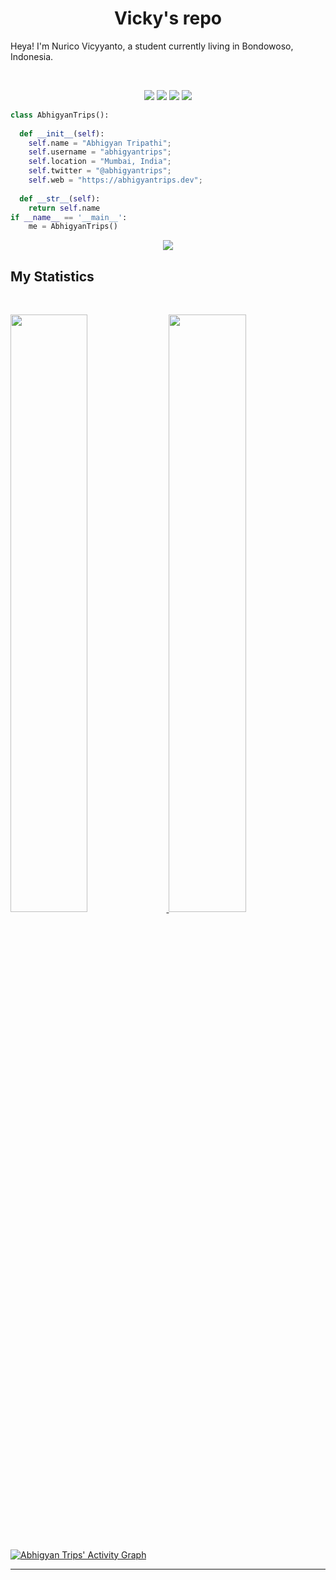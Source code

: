 <h1 align="center">
  <b>Vicky's repo</b>
</h1>

Heya! I'm Nurico Vicyyanto, a student currently living in Bondowoso, Indonesia.

<br>

<p>
<div align="center">
  <img src="https://img.shields.io/badge/-HTML-c58545?style=for-the-badge&logo=html5&logoColor=c58545&labelColor=282828">
  <img src="https://img.shields.io/badge/-CSS-d1a01f?style=for-the-badge&logo=css3&logoColor=d1a01f&labelColor=282828">
  <img src="https://img.shields.io/badge/-Python-98b982?style=for-the-badge&logo=python&logoColor=98b982&labelColor=282828">
  <img src="https://img.shields.io/badge/-PHP-3146cc?style=for-the-badge&logo=php&logoColor=3146cc&labelColor=282828">
</div>
</p>

```python
class AbhigyanTrips():
    
  def __init__(self):
    self.name = "Abhigyan Tripathi";
    self.username = "abhigyantrips";
    self.location = "Mumbai, India";
    self.twitter = "@abhigyantrips";
    self.web = "https://abhigyantrips.dev";
  
  def __str__(self):
    return self.name
if __name__ == '__main__':
    me = AbhigyanTrips()
```

<div align="center">
  <a href="#">
    <img src="https://readme-spotify-tingz.vercel.app/api/now-playing">
  </a>
</div>


## My Statistics

<br/>
<p align="left">
  <a href="https://abhigyantrips.dev/">
  <img width="49.5%" src="https://github-readme-stats.vercel.app/api?username=NuricoVicyyanto&show_icons=true&theme=gruvbox&hide_border=true" />
    <img width="49.5%" src="https://github-readme-streak-stats.herokuapp.com/?user=NuricoVicyyanto&theme=gruvbox&hide_border=true" />
  </a>
</p>
<br>

[![Abhigyan Trips' Activity Graph](https://activity-graph.herokuapp.com/graph?username=NuricoVicyyanto&custom_title=Vicky%20Trips's%20Contribution%20Graph&theme=gruvbox&bg_color=282828&hide_border=true&line=d1a01f&point=c58545)](https://abhigyantrips.dev)

------


